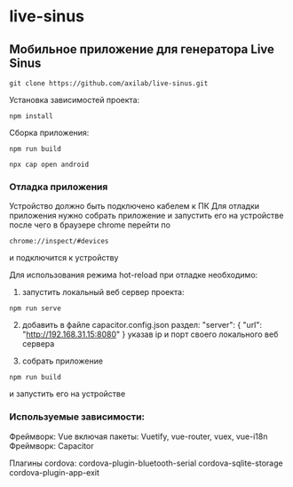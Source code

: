 # live-sinus

## Мобильное приложение для генератора Live Sinus 

```
git clone https://github.com/axilab/live-sinus.git
```

Установка зависимостей проекта:
```
npm install
```

Сборка приложения:
```
npm run build
```

```
npx cap open android
```

### Отладка приложения
Устройство должно быть подключено кабелем к ПК
Для отладки приложения нужно собрать приложение и запустить его на устройстве после чего в браузере chrome перейти по
```
chrome://inspect/#devices
```
и подключится к устройству

Для использования режима hot-reload при отладке необходимо: 
1. запустить локальный веб сервер проекта:
```
npm run serve
```

2. добавить в файле capacitor.config.json раздел:
           "server": {
             "url": "http://192.168.31.15:8080"
           }
указав ip и порт своего локального веб сервера

3. собрать приложение
```
npm run build
```
и запустить его на устройстве 

### Используемые зависимости:
Фреймворк: Vue включая пакеты: Vuetify, vue-router, vuex, vue-i18n
Фреймворк: Capacitor

Плагины cordova:
cordova-plugin-bluetooth-serial
cordova-sqlite-storage
cordova-plugin-app-exit

